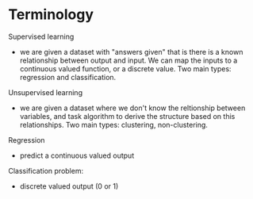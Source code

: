 # Terminology


Supervised learning
- we are given a dataset with "answers given" that is there is a known relationship between output and input. We can map the inputs to a continuous valued function, or a discrete value. Two main types: regression and classification.

Unsupervised learning
- we are given a dataset where we don't know the reltionship between variables, and task algorithm to derive the structure based on this relationships. Two main types: clustering, non-clustering. 

Regression
- predict a continuous valued output

Classification problem:
- discrete valued output (0 or 1)
